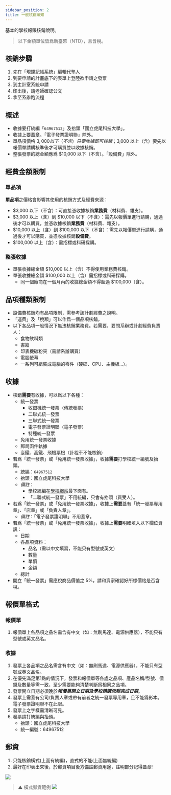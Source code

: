 ```yaml
---
sidebar_position: 2
title: 一般核銷須知
---
```


基本的學校報賬核銷說明。

> 以下金額單位皆爲新臺幣（NTD），且含稅。

## 核銷步驟

1. 先在「現錢記帳系統」編輯代墊人
2. 到要申請的計畫底下的表單上登陸欲申請之發票
3. 到主計室系統申請
4. 印出後，請老師確認公文
5. 拿至系辦跑流程

## 概述

- 收據要打統編「`64967512`」及抬頭「國立虎尾科技大學」。
- 收據上要蓋章。「電子發票證明聯」除外。
- 單品項價格 $3,000 以下（不含）只要收據即可核銷；$3,000 以上（含）要先以報價單請購核準後才可購買並以收據核銷。
- 整張發票的總金額應爲 $10,000 以下（不含）。「設備費」除外。

## 經費金額限制

### 單品項
**單品項**之價格會影響其使用的核銷方式及經費來源：
- $3,000 以下（不含）：可直接憑收據核銷**業務費**（材料費、雜支）。
- $3,000 以上（含）到 $10,000 以下（不含）：需先以報價單進行請購，通過後才可以購買，並憑收據核銷**業務費**（材料費、雜支）。
- $10,000 以上（含）到 $100,000 以下（不含）：需先以報價單進行請購，通過後才可以購買，並憑收據核銷**設備費**。
- $100,000 以上（含）：需招標或科研採購。

### 整張收據
- 單張收據總金額 $10,000 以上（含）不得使用業務費核銷。
- 單張收據總金額 $100,000 以上（含）需招標或科研採購。
    - 同一個廠商在一個月內的收據總金額不得超過 $100,000（含）。

## 品項種類限制
- 設備費核銷均有品項限制，需參考該計劃經費之說明。
- 「運費」及「稅額」可以作爲一個品項核銷。
- 以下各品項一般情況下無法核銷業務費。若需要，要問系辦或計劃經費負責人：
    - 食物飲料類
    - 書籍
    - 印表機碳粉夾（需請系辦購買）
    - 電腦螢幕
    - 一系列可組裝成電腦的零件（硬碟、CPU、主機板...）。

## 收據
- 核銷**需要**有收據，可以爲以下各種：
    - 統一發票
        - 收銀機統一發票（傳統發票）
        - 二聯式統一發票
        - 三聯式統一發票
        - 電子發票證明聯（電子發票）
        - 特種統一發票
    - 免用統一發票收據
    - 郵局函件執據
    - 臺鐵、高鐵、飛機票根（計程車不能核銷）
- 若爲「統一發票」或「免用統一發票收據」，收據**需要**打學校統一編號及抬頭。
    - 統編：`64967512`
    - 抬頭：國立虎尾科技大學
    - *備註*：
        - 學校統編在[學校網站](https://www.nfu.edu.tw/zh/)最下面有。
        - 「二聯式統一發票」不用統編，只會有抬頭（買受人）。
- 若爲「統一發票」或「免用統一發票收據」，收據上**需要**蓋有「統一發票專用章」、「店章」或「負責人章」。
    - *備註*：「電子發票證明聯」不用蓋章。
- 若爲「統一發票」或「免用統一發票收據」，收據上**需要**明確填入以下欄位資訊：
    - 日期
    - 各品項資料：
        - 品名（需以中文填寫，不能只有型號或英文）
        - 數量
        - 單價
        - 金額
    - 總計
- 開立「統一發票」需應稅商品價值之 5%，請和賣家確認好所標價格是否含稅。

## 報價單格式
### 報價單
1. 報價單上各品項之品名需含有中文（如：無刷馬達、電源供應器），不能只有型號或英文品名。

### 收據
1. 發票上各品項之品名需含有中文（如：無刷馬達、電源供應器），不能只有型號或英文品名。
2. 在優先滿足第1點的情況下，發票和報價單等各處之品項、產品名稱/型號、價錢及數量等需一致，至少需要能夠清楚判斷爲相同之品項。
3. 發票開立日期必須晚於***報價單開立日期及學校請購流程完成日期***。
4. 發票上需蓋有公司/負責人章或帶有前者之統一發票專用章，且不能爲影本。電子發票證明聯不在此限。
5. 發票上之字樣需清晰可見。
6. 發票請打統編與抬頭。
    - 抬頭：國立虎尾科技大學
    - 統一編號：64967512


## 郵資
1. 只能核銷橫式(上面有統編)，直式的不能(上面無統編)
2. 最好在印表出來後，於郵資項目後方備註郵資用途，註明部分記得蓋章!


![](https://i.imgur.com/qKZSaUu.jpg)
> ▲ 橫式郵資範例
![](https://i.imgur.com/8iGJOSg.jpg)
